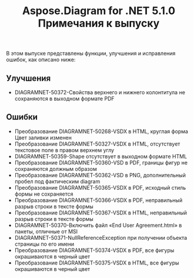 ﻿---
title: Aspose.Diagram for .NET 5.1.0 Примечания к выпуску
type: docs
weight: 90
url: /ru/net/aspose-diagram-for-net-5-1-0-release-notes/
---
В этом выпуске представлены функции, улучшения и исправления ошибок, как описано ниже:
## **Улучшения**
- DIAGRAMNET-50372-Свойства верхнего и нижнего колонтитула не сохраняются в выходном формате PDF
## **Ошибки**
- Преобразование DIAGRAMNET-50268-VSDX в HTML, круглая форма Цвет заливки изменен
- Преобразование DIAGRAMNET-50327-VSDX в HTML, отсутствует текстовое поле в правом верхнем углу
- DIAGRAMNET-50359-Shape отсутствует в выходном формате HTML
- Преобразование DIAGRAMNET-50360-VSD в PDF, границы фигур не сохраняются должным образом
- Преобразование DIAGRAMNET-50362-VSD в PNG, дополнительный пробел под фактическим diagram
- Преобразование DIAGRAMNET-50365-VSDX в PDF, исходный стиль формы не сохраняется
- Преобразование DIAGRAMNET-50366-VSDX в PDF, неправильный разрыв строки в тексте формы
- Преобразование DIAGRAMNET-50367-VSDX в HTML, неправильный разрыв строки в тексте формы
- DIAGRAMNET-50370-Включить файл «End User Agreement.html» в пакеты, отличные от MSI
- DIAGRAMNET-50371-NullReferenceException при получении объекта страницы по его имени
- Преобразование DIAGRAMNET-50374-VSDX в PDF, все фигуры окрашиваются в черный цвет
- Преобразование DIAGRAMNET-50375-VSDX в HTML, все фигуры окрашиваются в черный цвет
